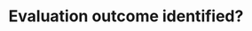 ---
title: 'Evaluation outcome identified?'
field: 'is.evaluation.outcome'
slug: 'impact-evaluation-outcome-identified'
description: 'yes, no, not applicable'
required: False
vocabulary: 'vocabulary.txt'
module: 'Impact'
cluster: 'Impact'
policy: 'Controlled value. Single select from control list.'
layout: 'home'
---